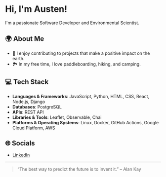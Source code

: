 # Hi, I'm Austen!

I'm a passionate Software Developer and Environmental Scientist.

## 🌍 About Me
- 🚀 I enjoy contributing to projects that make a positive impact on the earth.
- 🏞️ In my free time, I love paddleboarding, hiking, and camping.

## 💻 Tech Stack
- **Languages & Frameworks**: JavaScript, Python, HTML, CSS, React, Node.js, Django
- **Databases**: PostgreSQL
- **APIs**: REST API
- **Libraries & Tools**: Leaflet, Observable, Chai
- **Platforms & Operating Systems**: Linux, Docker, GitHub Actions, Google Cloud Platform, AWS



## 🌐 Socials
- [LinkedIn](https://www.linkedin.com/in/austensorochak/)

---

> “The best way to predict the future is to invent it.” – Alan Kay
